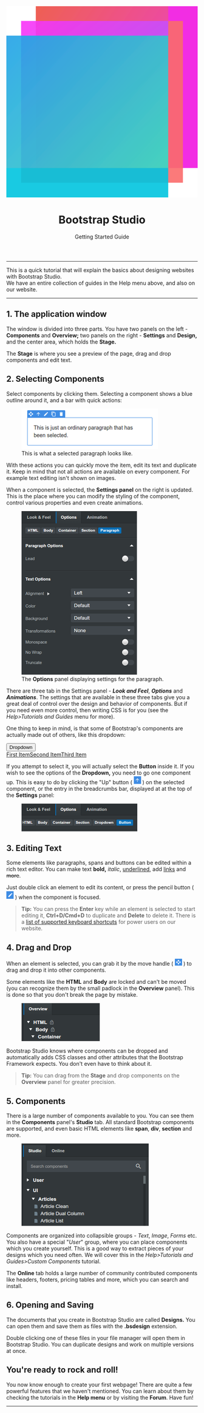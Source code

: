 <html>
<head>
    <meta charset="utf-8">
    <meta name="viewport" content="width=device-width, initial-scale=1.0, shrink-to-fit=no">
    <title>Getting Started</title>
    <link rel="stylesheet" href="assets/bootstrap/css/bootstrap.min.css">
    <link rel="stylesheet" href="assets/css/styles.css">
</head>

<body>
    <div class="container">
        <header><img src="assets/img/logo.svg">
            <h1>Bootstrap Studio</h1>
            <p class="lead text-center text-muted">Getting Started Guide</p>
        </header>
        <hr>
        <p class="text-center text-info">This is a quick tutorial that will explain the basics about designing websites with Bootstrap Studio. <br>We have an entire collection of guides in the Help menu above, and also on our website.</p>
        <hr>
        <section class="content">
            <h2 class="text-uppercase text-center">1. The application window</h2>
            <p class="text-left">The window is divided into three parts. You have two panels on the left - <strong>Components</strong> and <strong>Overview;</strong> two panels on the right - <strong>Settings</strong>&nbsp;and <strong>Design,</strong> and the center area,
                which holds the <strong>Stage.</strong></p>
            <p class="text-left">The <strong>Stage</strong> is where you see a preview of the page, drag and drop components and edit text. </p>
        </section>
        <section class="content">
            <h2 class="text-uppercase text-center">2. Selecting Components</h2>
            <p class="text-left">Select components by clicking them. Selecting a component shows a blue outline around it, and a bar with quick actions: </p>
            <figure class="figure"><img class="img-thumbnail figure-img" src="assets/img/selected%20component.png">
                <figcaption class="figure-caption">This is what a selected paragraph looks like.</figcaption>
            </figure>
            <p class="text-left">With these actions you can quickly move the item, edit its text and duplicate it. Keep in mind that not all actions are available on every component. For example text editing isn't shown on images. </p>
            <p class="text-left">When a component is selected, the <strong>Settings panel</strong> on the right is updated. This is the place where you can modify the styling of the component, control various properties and even create animations. </p>
            <figure class="figure"><img class="img-thumbnail figure-img" src="assets/img/settings%20panel.png">
                <figcaption class="figure-caption">The <strong>Options</strong> panel displaying settings for the paragraph.</figcaption>
            </figure>
            <p class="text-left">There are three tab in the Settings panel - <strong><em>Look and Feel</em></strong>, <strong><em>Options</em></strong> and <strong><em>Animations</em></strong>. The settings that are available in these three tabs give you a great deal of control
                over the design and behavior of components. But if you need even more control, then writing CSS is for you (see the <em>Help&gt;Tutorials and Guides</em> menu&nbsp;for more). </p>
            <p class="text-left">One thing to keep in mind, is that some of Bootstrap's components are actually made out of others, like this dropdown: </p>
            <div class="dropdown"><button class="btn btn-info btn-block dropdown-toggle" data-toggle="dropdown" aria-expanded="false" type="button">Dropdown </button>
                <div class="dropdown-menu" role="menu"><a class="dropdown-item" role="presentation" href="#">First Item</a><a class="dropdown-item" role="presentation" href="#">Second Item</a><a class="dropdown-item" role="presentation" href="#">Third Item</a></div>
            </div>
            <p class="text-left">If you attempt to select it, you will actually select the <strong>Button</strong> inside it. If you wish to see the options of the <strong>Dropdown,</strong> you need to go one component up. This is easy to do by clicking the "Up" button (
                <img src="assets/img/up%20button.png"> ) on the selected component, or the entry in the breadcrumbs bar, displayed at at the top of the <strong>Settings</strong> panel: </p>
            <figure class="figure"><img class="img-thumbnail figure-img" src="assets/img/component%20breadcrumbs.png"></figure>
        </section>
        <section class="content">
            <h2 class="text-uppercase text-center">3. Editing Text</h2>
            <p class="text-left">Some elements like paragraphs, spans and buttons can be edited within a rich text editor. You can make text <strong>bold,</strong> <em>italic</em>, <span style="text-decoration: underline;">underlined</span>, add <a href="https://bootstrapstudio.io/"
                    target="_blank">links</a> and <span style="text-decoration: line-through;">more</span>. </p>
            <p class="text-left">Just double click an element to edit its content, or press the pencil button ( <img src="assets/img/pencil%20button.png"> ) when the component is focused. </p>
            <blockquote class="blockquote">
                <p><strong>Tip:</strong> You can press the <strong>Enter</strong> key while an element is selected to start editing it, <strong>Ctrl+D/Cmd+D</strong> to duplicate and <strong>Delete</strong> to delete it. There is a <a href="https://bootstrapstudio.io/pages/keyboard-shortcuts">list of supported keyboard shortcuts</a>                    for power users on our website.&nbsp; </p>
            </blockquote>
        </section>
        <section class="content">
            <h2 class="text-uppercase text-center">4. Drag and Drop</h2>
            <p class="text-left">When an element is selected, you can grab it by the move handle ( <img src="assets/img/move%20button.png"> ) to drag and drop it into other components.</p>
            <p class="text-left">Some elements like the <strong>HTML</strong> and <strong>Body</strong> are locked and can't be moved (you can recognize them by the small padlock in the <strong>Overview</strong> panel). This is done so that you don't break the page by mistake.
                </p>
            <figure class="figure"><img class="img-thumbnail figure-img" src="assets/img/overview%20panel.png"></figure>
            <p class="text-left">Bootstrap Studio knows where components can be dropped and automatically adds CSS classes and other attributes that the Bootstrap Framework expects. You don't even have to think about it. </p>
            <blockquote class="blockquote">
                <p><strong>Tip:</strong> You can drag from the <strong>Stage</strong> and drop components on the <strong>Overview</strong> panel for greater precision. </p>
            </blockquote>
        </section>
        <section class="content">
            <h2 class="text-uppercase text-center">5. Components</h2>
            <p class="text-left">There is a large number of components available to you. You can see them in the <strong>Components</strong> panel's <strong>Studio</strong> tab. All standard Bootstrap components are supported, and even basic HTML elements like <strong>span</strong>,
                <strong>div</strong>, <strong>section</strong> and more. </p>
            <figure class="figure"><img class="img-thumbnail figure-img" src="assets/img/components%20panel.png"></figure>
            <p class="text-left">Components are organized into collapsible groups - <em>Text</em>, <em>Image</em>, <em>Forms</em> etc. You also have a special "<em>User</em>" group, where you can place components which you create yourself. This is a good way to extract pieces
                of your designs which you need often. We will cover this in the <em>Help&gt;Tutorials and Guides&gt;Custom Components</em> tutorial. </p>
            <p class="text-left">The <strong>Online</strong> tab holds a large number of community contributed components like headers, footers, pricing tables and more, which you can search and install. </p>
        </section>
        <section class="content">
            <h2 class="text-uppercase text-center">6. Opening and Saving</h2>
            <p class="text-left">The documents that you create in Bootstrap Studio are called <strong>Designs.</strong> You can open them and save them as files with the <strong>.bsdesign</strong> extension. </p>
            <p class="text-left">Double clicking one of these files in your file manager will open them in Bootstrap Studio. You can duplicate designs and work on multiple versions at once. </p>
        </section>
        <section class="content">
            <h2 class="text-uppercase text-center">You're ready to rock and roll!</h2>
            <p class="text-left">You now know enough to create your first webpage! There are quite a few powerful features that we haven't mentioned. You can learn about them by checking the tutorials in the <strong>Help menu</strong>&nbsp;or by visiting the <strong>Forum</strong>.
                Have fun! </p>
        </section>
        <hr>
    </div>
    <script src="assets/js/jquery.min.js"></script>
    <script src="assets/bootstrap/js/bootstrap.min.js"></script>
</body>

</html>
